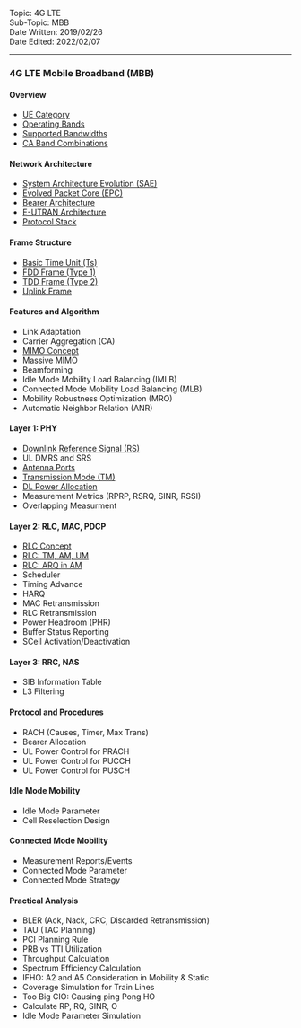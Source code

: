 Topic: 4G LTE<br>
Sub-Topic: MBB<br>
Date Written: 2019/02/26<br>
Date Edited: 2022/02/07<br>

---

### 4G LTE Mobile Broadband (MBB)
#### Overview 

- [UE Category](/lte_mbb/lte_mbb_overview.md?id=Ue-Category)<br>
- [Operating Bands](/lte_mbb/lte_mbb_overview.md?id=Operating-Bands)<br>
- [Supported Bandwidths](/lte_mbb/lte_mbb_overview.md?id=Supported-Bandwidths)<br>
- [CA Band Combinations](/lte_mbb/lte_mbb_overview.md?id=CA-Band-Combinations)<br>

#### Network Architecture 

- [System Architecture Evolution (SAE)](/lte_mbb/lte_mbb_nwarchitecture.md?id=System-Architecture-Evolution-SAE)<br>
- [Evolved Packet Core (EPC)](/lte_mbb/lte_mbb_nwarchitecture.md?id=Evolved-Packet-Core-EPC)<br>
- [Bearer Architecture](/lte_mbb/lte_mbb_nwarchitecture.md?id=Bearer-Architecture)<br>
- [E-UTRAN Architecture](/lte_mbb/lte_mbb_nwarchitecture.md?id=E-UTRAN-Architecture)<br>
- [Protocol Stack](/lte_mbb/lte_mbb_nwarchitecture.md?id=Protocol-Stack)<br>

#### Frame Structure 

- [Basic Time Unit (Ts)](/lte_mbb/lte_mbb_framestructure.md?id=Basic-Time-Unit-Ts)<br>
- [FDD Frame (Type 1)](/lte_mbb/lte_mbb_framestructure.md?id=FDD-Frame-Type-1)<br>
- [TDD Frame (Type 2)](/lte_mbb/lte_mbb_framestructure.md?id=TDD-Frame-Type-2)<br>
- [Uplink Frame](/lte_mbb/lte_mbb_framestructure.md?id=Uplink-Frame)<br>

#### Features and Algorithm 

- Link Adaptation<br> 
- Carrier Aggregation (CA)<br> 
- [MIMO Concept](/lte_mbb/lte_mbb_featurealgo.md?id=MIMO-Concept)<br>
- Massive MIMO<br>
- Beamforming<br> 
- Idle Mode Mobility Load Balancing (IMLB)<br> 
- Connected Mode Mobility Load Balancing (MLB)<br> 
- Mobility Robustness Optimization (MRO)<br> 
- Automatic Neighbor Relation (ANR)<br> 

#### Layer 1: PHY

- [Downlink Reference Signal (RS)](/lte_mbb/lte_mbb_layer1.md?id=Downlink-Reference-Signal-RS)<br>
- UL DMRS and SRS<br> 
- [Antenna Ports](/lte_mbb/lte_mbb_layer1.md?id=Antenna-Ports)<br>
- [Transmission Mode (TM)](/lte_mbb/lte_mbb_layer1.md?id=Transmission-Mode-TM)<br>
- [DL Power Allocation](/lte_mbb/lte_mbb_layer1.md?id=DL-Power-Allocation)<br>
- Measurement Metrics (RPRP, RSRQ, SINR, RSSI)<br>
- Overlapping Measurment<br> 

#### Layer 2: RLC, MAC, PDCP 

- [RLC Concept](/lte_mbb/lte_mbb_layer2.md?id=RLC-Concept)<br>
- [RLC: TM, AM, UM](/lte_mbb/lte_mbb_layer2.md?id=RLC-TM-AM-UM)<br>
- [RLC: ARQ in AM](/lte_mbb/lte_mbb_layer2.md?id=RLC-ARQ-in-AM)<br>
- Scheduler<br> 
- Timing Advance<br> 
- HARQ<br> 
- MAC Retransmission<br> 
- RLC Retransmission<br> 
- Power Headroom (PHR)<br> 
- Buffer Status Reporting<br> 
- SCell Activation/Deactivation<br> 

#### Layer 3: RRC, NAS

- SIB Information Table<br> 
- L3 Filtering<br> 

#### Protocol and Procedures 

- RACH (Causes, Timer, Max Trans)<br> 
- Bearer Allocation<br> 
- UL Power Control for PRACH<br> 
- UL Power Control for PUCCH<br> 
- UL Power Control for PUSCH<br> 

#### Idle Mode Mobility 

- Idle Mode Parameter<br> 
- Cell Reselection Design<br> 

#### Connected Mode Mobility 

- Measurement Reports/Events<br> 
- Connected Mode Parameter<br> 
- Connected Mode Strategy<br> 

#### Practical Analysis 

- BLER (Ack, Nack, CRC, Discarded Retransmission)<br> 
- TAU (TAC Planning)<br> 
- PCI Planning Rule<br> 
- PRB vs TTI Utilization<br> 
- Throughput Calculation<br> 
- Spectrum Efficiency Calculation<br> 
- IFHO: A2 and A5 Consideration in Mobility & Static<br>
- Coverage Simulation for Train Lines<br> 
- Too Big CIO: Causing ping Pong HO<br>
- Calculate RP, RQ, SINR, O<br>
- Idle Mode Parameter Simulation